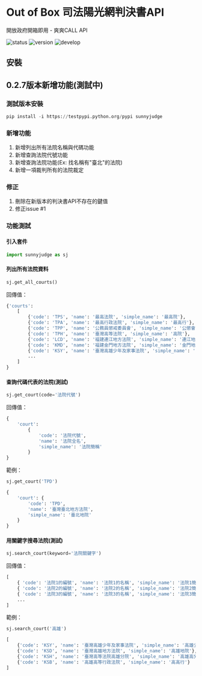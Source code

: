 # Out of Box 司法陽光網判決書API
開放政府開箱即用 - 爽爽CALL API

![status](https://img.shields.io/badge/status-developing-brightgreen.svg)
![version](https://img.shields.io/badge/version-0.1-blue.svg)
![develop](https://img.shields.io/badge/dev-0.2.7-ff69b4.svg)

## 安裝

## 0.2.7版本新增功能(測試中)

### 測試版本安裝
```python
pip install -i https://testpypi.python.org/pypi sunnyjudge
```

### 新增功能
1. 新增列出所有法院名稱與代碼功能
2. 新增查詢法院代號功能
3. 新增查詢法院功能(Ex: 找名稱有"臺北"的法院)
4. 新增一項裁判所有的法院裁定

### 修正
1. 刪除在新版本的判決書API不存在的鍵值
2. 修正issue #1

### 功能測試

#### 引入套件
```python
import sunnyjudge as sj
```

#### 列出所有法院資料
```python
sj.get_all_courts()
```

回傳值：

```python
{'courts': 
	[
		{'code': 'TPS', 'name': '最高法院', 'simple_name': '最高院'},
		{'code': 'TPA', 'name': '最高行政法院', 'simple_name': '最高行'},
		{'code': 'TPP', 'name': '公務員懲戒委員會', 'simple_name': '公懲會'},
		{'code': 'TPH', 'name': '臺灣高等法院', 'simple_name': '高院'},
		{'code': 'LCD', 'name': '福建連江地方法院', 'simple_name': '連江地院'},
		{'code': 'KMD', 'name': '福建金門地方法院', 'simple_name': '金門地院'},
		{'code': 'KSY', 'name': '臺灣高雄少年及家事法院', 'simple_name': '高雄少家法院'},
		...
	]
}
```

#### 查詢代碼代表的法院(測試)
```python
sj.get_court(code='法院代號')
```

回傳值：
```python
{
	'court': 
		{
			'code': '法院代號', 
			'name': '法院全名', 
			'simple_name': '法院簡稱'
		}
}
```

範例：

```python
sj.get_court('TPD')
```
```python
{
	'court': {
		'code': 'TPD', 
		'name': '臺灣臺北地方法院', 
		'simple_name': '臺北地院'
	}
}
```

#### 用關鍵字搜尋法院(測試)
```python
sj.search_court(keyword='法院關鍵字')
```

回傳值：
```python
[
	{ 'code': '法院1的編號', 'name': '法院1的名稱', 'simple_name': '法院1簡稱' },
	{ 'code': '法院2的編號', 'name': '法院2的名稱', 'simple_name': '法院2簡稱' },
	{ 'code': '法院3的編號', 'name': '法院3的名稱', 'simple_name': '法院3簡稱' },
	...
]
```
範例：

```python
sj.search_court('高雄')
```
```python
[
	{'code': 'KSY', 'name': '臺灣高雄少年及家事法院', 'simple_name': '高雄少家法院'},
 	{'code': 'KSD', 'name': '臺灣高雄地方法院', 'simple_name': '高雄地院'},
 	{'code': 'KSH', 'name': '臺灣高等法院高雄分院', 'simple_name': '高雄高分院'},
	{'code': 'KSB', 'name': '高雄高等行政法院', 'simple_name': '高高行'}
]
```
